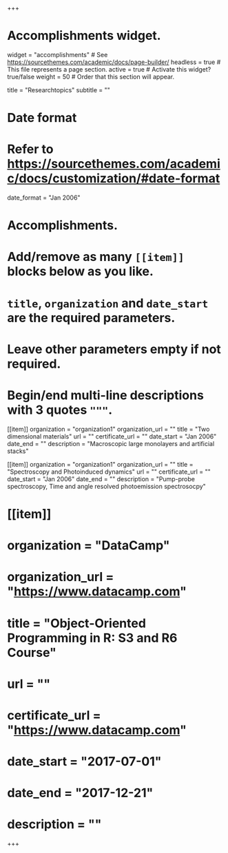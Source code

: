 +++
# Accomplishments widget.
widget = "accomplishments"  # See https://sourcethemes.com/academic/docs/page-builder/
headless = true  # This file represents a page section.
active = true  # Activate this widget? true/false
weight = 50  # Order that this section will appear.

title = "Research&shy;topics"
subtitle = ""

# Date format
#   Refer to https://sourcethemes.com/academic/docs/customization/#date-format
date_format = "Jan 2006"

# Accomplishments.
#   Add/remove as many `[[item]]` blocks below as you like.
#   `title`, `organization` and `date_start` are the required parameters.
#   Leave other parameters empty if not required.
#   Begin/end multi-line descriptions with 3 quotes `"""`.

[[item]]
  organization = "organization1"
  organization_url = ""
  title = "Two dimensional materials"
  url = ""
  certificate_url = ""
  date_start = "Jan 2006"
  date_end = ""
  description = "Macroscopic large monolayers and artificial stacks"

[[item]]
  organization = "organization1"
  organization_url = ""
  title = "Spectroscopy and Photoinduced dynamics"
  url = ""
  certificate_url = ""
  date_start = "Jan 2006"
  date_end = ""
  description = "Pump-probe spectroscopy, Time and angle resolved photoemission spectrosocpy"
  
# [[item]]
#  organization = "DataCamp"
#  organization_url = "https://www.datacamp.com"
#  title = "Object-Oriented Programming in R: S3 and R6 Course"
#  url = ""
#  certificate_url = "https://www.datacamp.com"
#  date_start = "2017-07-01"
#  date_end = "2017-12-21"
#  description = ""

+++
